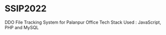 # SSIP2022
DDO File Tracking System for Palanpur Office 
Tech Stack Used : 
JavaScript, PHP and MySQL 
